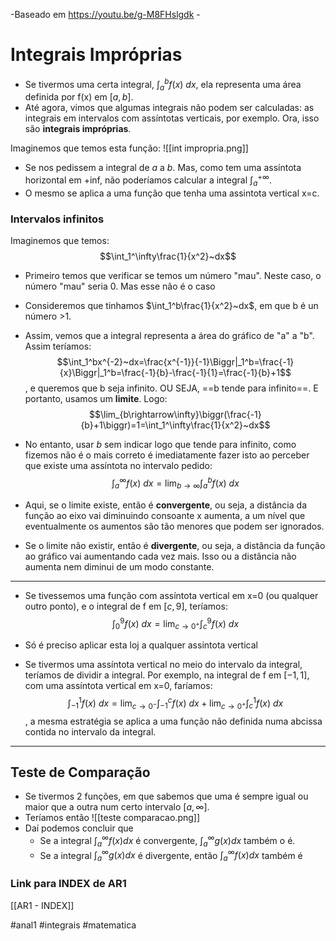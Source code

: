-Baseado em https://youtu.be/g-M8FHslgdk -

# Integrais Impróprias
- Se tivermos uma certa integral, $\int_a^bf(x)~dx$, ela representa uma área definida por f(x) em $[a,b]$.
- Até agora, vimos que algumas integrais não podem ser calculadas: as integrais em intervalos com assíntotas verticais, por exemplo. Ora, isso são **integrais impróprias**.

Imaginemos que temos esta função:
![[int impropria.png]]
- Se nos pedissem a integral de $a$ a $b$. Mas, como tem uma assíntota horizontal em +inf, não poderíamos calcular a integral $\int_a^{+\infty}$.
- O mesmo se aplica a uma função que tenha uma assintota vertical x=c.

### Intervalos infinitos
Imaginemos que temos:
$$\int_1^\infty\frac{1}{x^2}~dx$$
- Primeiro temos que verificar se temos um número "mau". Neste caso, o número "mau" seria 0. Mas esse não é o caso
- Consideremos que tinhamos $\int_1^b\frac{1}{x^2}~dx$, em que b é un número >1. 
- Assim, vemos que a integral representa a área do gráfico de "a" a "b". Assim teríamos:
$$\int_1^bx^{-2}~dx=\frac{x^{-1}}{-1}\Biggr|_1^b=\frac{-1}{x}\Biggr|_1^b=\frac{-1}{b}-\frac{-1}{1}=\frac{-1}{b}+1$$
, e queremos que b seja infinito. OU SEJA, ==b tende para infinito==. E portanto, usamos um **limite**.
Logo:
$$\lim_{b\rightarrow\infty}\biggr(\frac{-1}{b}+1\biggr)=1=\int_1^\infty\frac{1}{x^2}~dx$$

- No entanto, usar $b$ sem indicar logo que tende para infinito, como fizemos não é o mais correto é imediatamente fazer isto ao perceber que existe uma assíntota no intervalo pedido:
$$\int_a^\infty f(x)~dx=\lim_{b\rightarrow\infty}\int_a^bf(x)~dx$$
- Aqui, se o limite existe, então é **convergente**, ou seja, a distância da função ao eixo vai diminuindo consoante x aumenta, a um nível que eventualmente os aumentos são tão menores que podem ser ignorados.
- Se o limite não existir, então é **divergente**, ou seja, a distância da função ao gráfico vai aumentando cada vez mais. Isso ou a distância não aumenta nem diminui de um modo constante.

---
- Se tivessemos uma função com assíntota vertical em x=0 (ou qualquer outro ponto), e o integral de f em $[c,9]$, teríamos:
$$\int_0^9f(x)~dx=\lim_{c\rightarrow0^+}\int_c^9f(x)~dx$$
- Só é preciso aplicar esta loj a qualquer assintota vertical

- Se tivermos uma assíntota vertical no meio do intervalo da integral, teríamos de dividir a integral. Por exemplo, na integral de f em $[-1,1]$, com uma assíntota vertical em x=0, faríamos:
$$\int_{-1}^1f(x)~dx=\lim_{c\rightarrow 0^-}\int_{-1}^cf(x)~dx +\lim_{c\rightarrow0^+}\int_c^1f(x)~dx$$, a mesma estratégia se aplica a uma função não definida numa abcissa contida no intervalo da integral.
---
## Teste de Comparação
- Se tivermos 2 funções, em que sabemos que uma é sempre igual ou maior que a outra num certo intervalo $[a,\infty]$.
- Teríamos então
![[teste comparacao.png]]
- Daí podemos concluir que 
    - Se a integral $\int_a^\infty f(x)dx$ é convergente, $\int_a^\infty g(x)dx$ também o é.
    -  Se a integral $\int_a^\infty g(x)dx$ é divergente, então $\int_a^\infty f(x)dx$ também é

### Link para INDEX de AR1
[[AR1 - INDEX]]

#anal1 #integrais #matematica 